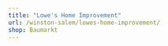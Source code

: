 ```yaml
---
title: "Lowe's Home Improvement"
url: /winston-salem/lowes-home-improvement/
shop: Baumarkt
---
```

